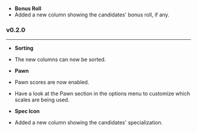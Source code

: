 * **Bonus Roll**
 * Added a new column showing the candidates' bonus roll, if any.

### v0.2.0
---
* **Sorting**
 * The new columns can now be sorted.

* **Pawn**
 * Pawn scores are now enabled.
 * Have a look at the Pawn section in the options menu to customize which scales are being used.

* **Spec Icon**
 * Added a new column showing the candidates' specialization.
